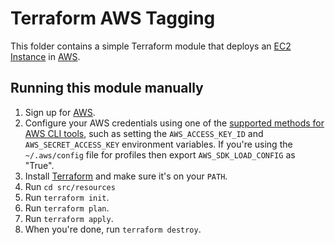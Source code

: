 # Terraform AWS Tagging

This folder contains a simple Terraform module that deploys an [EC2 Instance](https://aws.amazon.com/ec2/) in [AWS](https://aws.amazon.com/).

## Running this module manually

1. Sign up for [AWS](https://aws.amazon.com/).
1. Configure your AWS credentials using one of the [supported methods for AWS CLI
   tools](https://docs.aws.amazon.com/cli/latest/userguide/cli-chap-getting-started.html), such as setting the
   `AWS_ACCESS_KEY_ID` and `AWS_SECRET_ACCESS_KEY` environment variables. If you're using the `~/.aws/config` file for profiles then export `AWS_SDK_LOAD_CONFIG` as "True".
1. Install [Terraform](https://www.terraform.io/) and make sure it's on your `PATH`.
1. Run `cd src/resources`
1. Run `terraform init`.
1. Run `terraform plan`.
1. Run `terraform apply`.
1. When you're done, run `terraform destroy`.